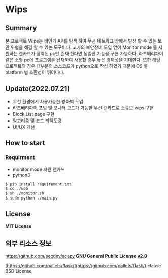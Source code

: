 # Wips
## Summary

본 프로젝트 Wips는 비인가 AP를 탐색 하여 무선 네트워크 상에서 발생 할 수 있는 보안 위협을 해결 할 수 있는 도구이다.  고가의 보안장비 도입 없이 Monitor mode 를 지원하는 랜카드가 장착된 pc만 존재 한다면 동일한 기능을 구현 가능하다. 라즈베리파이 같은 소형 pc에 프로그렘을 탑재하여 사용할 경우 높은 경제성을 기대한다. 
또한 해당 프로젝트의 경우 대부분의 소스코드가 python으로 작성 하였기 때문에 OS 별 platform 별 호환성이 뛰어나다.

## Update(2022.07.21)
* 무선 환경에서 사용가능한 방화벽 도입
* 라즈베리파이 포팅 및 모니터 모드가 가능한 무선 랜카드로 소규모 wips 구현
* Block List page 구현
* 알고리즘 및 코드 리펙토링
* UI/UX 개선

## How to start

### Requirment

- monitor mode 지원 랜카드
- python3

```bash
$ pip install requirement.txt
$ cd ./web
$ sh ./monitor.sh
$ sudo python ./main.py
```

## License

**MIT License**

## 외부 리소스 정보

https://github.com/secdev/scapy **GNU General Public License v2.0**

[https://github.com/pallets/flask/](https://github.com/pallets/flask/)  clause BSD License
